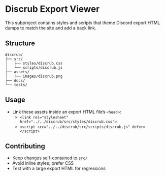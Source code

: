 # Discrub Export Viewer

This subproject contains styles and scripts that theme Discord export HTML dumps to match the site and add a back link.

## Structure
```
discrub/
├── src/
│   ├── styles/discrub.css
│   └── scripts/discrub.js
├── assets/
│   └── images/discrub.png
├── docs/
└── tests/
```

## Usage
- Link these assets inside an export HTML file’s `<head>`:
  - `<link rel="stylesheet" href="../../discrub/src/styles/discrub.css">`
  - `<script src="../../discrub/src/scripts/discrub.js" defer></script>`

## Contributing
- Keep changes self-contained to `src/`
- Avoid inline styles; prefer CSS
- Test with a large export HTML for regressions
